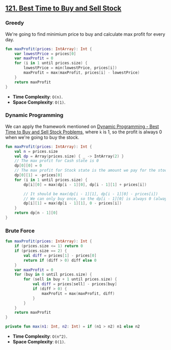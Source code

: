 ## [121. Best Time to Buy and Sell Stock](https://leetcode.com/problems/best-time-to-buy-and-sell-stock/)

### Greedy
We're going to find minimium price to buy and calculate max profit for every day.

```kotlin
fun maxProfit(prices: IntArray): Int {
    var lowestPrice = prices[0]
    var maxProfit = 0
    for (i in 1 until prices.size) {
        lowestPrice = min(lowestPrice, prices[i])
        maxProfit = max(maxProfit, prices[i] - lowestPrice)
    }
    return maxProfit
}
```

* **Time Complexity**: `O(n)`.
* **Space Complexity**: `O(1)`.

### Dynamic Programming
We can apply the framework mentioned on [Dynamic Programming - Best Time to Buy and Sell Stock Problems](../topics/dynamic-programming.md#best-time-to-buy-and-sell-stock-problems), where `k` is 1, so the profit is always 0 when we're going to buy the stock.

```kotlin
fun maxProfit(prices: IntArray): Int {
    val n = prices.size
    val dp = Array(prices.size) { _ -> IntArray(2) }
    // The max profit for Cash state is 0
    dp[0][0] = 0
    // The max profit for Stock state is the amount we pay for the stock
    dp[0][1] = -prices[0]
    for (i in 1 until prices.size) {
        dp[i][0] = max(dp[i - 1][0], dp[i - 1][1] + prices[i])

        // It should be max(dp[i - 1][1], dp[i - 1][0] - prices[i])
        // We can only buy once, so the dp[i - 1][0] is always 0 (always buy stock at i-th price)
        dp[i][1] = max(dp[i - 1][1], 0 - prices[i])
    }
    return dp[n - 1][0]
}
```

### Brute Force
```kotlin
fun maxProfit(prices: IntArray): Int {
    if (prices.size <= 1) return 0
    if (prices.size == 2) {
        val diff = prices[1] - prices[0]
        return if (diff > 0) diff else 0
    }
    var maxProfit = 0
    for (buy in 0 until prices.size) {
        for (sell in buy + 1 until prices.size) {
            val diff = prices[sell] - prices[buy]
            if (diff > 0) {
                maxProfit = max(maxProfit, diff)
            }
        }
    }       
    return maxProfit
}

private fun max(n1: Int, n2: Int) = if (n1 > n2) n1 else n2
```

* **Time Complexity**: `O(n^2)`.
* **Space Complexity**: `O(1)`.